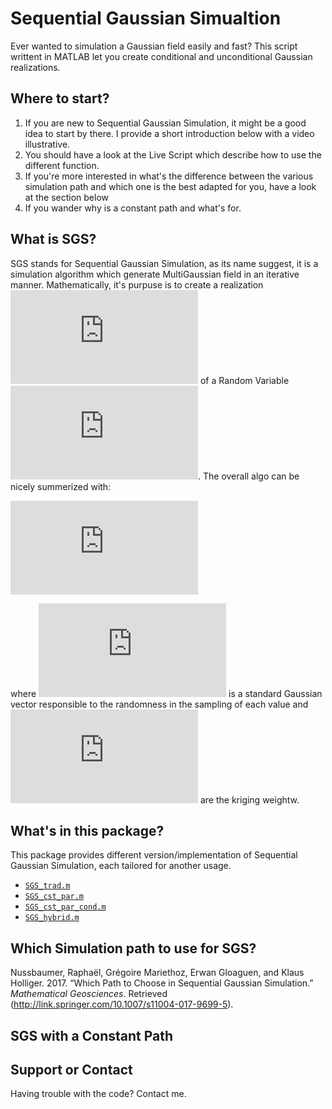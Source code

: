 # Sequential Gaussian Simualtion

Ever wanted to simulation a Gaussian field easily and fast? This script writtent in MATLAB let you create conditional and unconditional Gaussian realizations.

## Where to start?
1. If you are new to Sequential Gaussian Simulation, it might be a good idea to start by there. I provide a short introduction below with a video illustrative.
2. You should have a look at the Live Script which describe how to use the different function.
3. If you're more interested in what's the difference between the various simulation path and which one is the best adapted for you, have a look at the section below
4. If you wander why is a constant path and what's for.


## What is SGS?
SGS stands for Sequential Gaussian Simulation, as its name suggest, it is a simulation algorithm which generate MultiGaussian field in an iterative manner. Mathematically, it's purpuse is to create a realization ![equation](http://latex.codecogs.com/gif.latex?z%5E%7B%28l%29%7D%28%5Cmathbf%7Bu%7D%29) of a Random Variable ![equation](http://latex.codecogs.com/gif.latex?Z%28%5Cmathbf%7Bu%7D%29%20%5Csim%20%5Cmathcal%7BN%7D%28%5Cboldsymbol%5Cmu_Z%2C%20%5Cboldsymbol%7BC%7D_Z%29). The overall algo can be nicely summerized with:

![equation](http://latex.codecogs.com/gif.latex?Z%20%28%5Cboldsymbol%7Bu%7D_i%29%20%3D%20%5Csum_%7Bj%3D1%7D%5E%7Bi-1%7D%20%5Clambda_j%28%5Cboldsymbol%7Bu%7D_i%29%20Z%28%5Cboldsymbol%7Bu%7D_j%29%20&plus;%20%5Csigma_E%20%28%5Cboldsymbol%7Bu%7D_i%29%20U%28%5Cboldsymbol%7Bu%7D_i%29%2C%20%5Cquad%20%5Cforall%20i%3D1%2C%20%5Cldots%2C%20n%2C)

where ![equation](http://latex.codecogs.com/gif.latex?U) is a standard Gaussian vector responsible to the randomness in the sampling of each value and ![equation](http://latex.codecogs.com/gif.latex?5Clambda_j) are the kriging weightw.


## What's in this package?
This package provides different version/implementation of Sequential Gaussian Simulation, each tailored for another usage.
- [``SGS_trad.m``](https://raphael-nussbaumer-phd.github.io/SGS/html/SGS_trad)
- [``SGS_cst_par.m``](https://raphael-nussbaumer-phd.github.io/SGS/html/SGS_cst_par)
- [``SGS_cst_par_cond.m``](https://raphael-nussbaumer-phd.github.io/SGS/html/SGS_cst_par_cond)
- [``SGS_hybrid.m``](https://raphael-nussbaumer-phd.github.io/SGS/html/SGS_hybrid)



## Which Simulation path to use for SGS?

Nussbaumer, Raphaël, Grégoire Mariethoz, Erwan Gloaguen, and Klaus Holliger. 2017. “Which Path to Choose in Sequential Gaussian Simulation.” _Mathematical Geosciences_. Retrieved (http://link.springer.com/10.1007/s11004-017-9699-5).

## SGS with a Constant Path



## Support or Contact

Having trouble with the code? Contact me.

